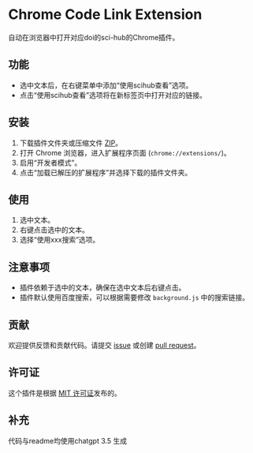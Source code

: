 # Chrome Code Link Extension

自动在浏览器中打开对应doi的sci-hub的Chrome插件。

## 功能

- 选中文本后，在右键菜单中添加“使用scihub查看”选项。
- 点击“使用scihub查看”选项将在新标签页中打开对应的链接。

## 安装

1. 下载插件文件夹或压缩文件 [ZIP](link_to_zip)。
2. 打开 Chrome 浏览器，进入扩展程序页面 (`chrome://extensions/`)。
3. 启用“开发者模式”。
4. 点击“加载已解压的扩展程序”并选择下载的插件文件夹。

## 使用

1. 选中文本。
2. 右键点击选中的文本。
3. 选择“使用xxx搜索”选项。

## 注意事项

- 插件依赖于选中的文本，确保在选中文本后右键点击。
- 插件默认使用百度搜索，可以根据需要修改 `background.js` 中的搜索链接。

## 贡献

欢迎提供反馈和贡献代码。请提交 [issue](link_to_issues) 或创建 [pull request](link_to_pull_requests)。

## 许可证

这个插件是根据 [MIT 许可证](LICENSE)发布的。

## 补充
代码与readme均使用chatgpt 3.5 生成
